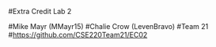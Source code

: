 #Extra Credit Lab 2

#Mike Mayr (MMayr15)
#Chalie Crow (LevenBravo)
#Team 21
#https://github.com/CSE220Team21/EC02

